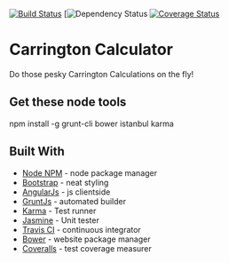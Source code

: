 [![Build Status](https://travis-ci.org/aowongster/aowongster.github.io.svg?branch=master)](https://travis-ci.org/aowongster/aowongster.github.io)
[![Dependency Status](https://david-dm.org/aowongster/aowongster.github.io.svg)
[![Coverage Status](https://coveralls.io/repos/aowongster/aowongster.github.io/badge.svg)](https://coveralls.io/r/aowongster/aowongster.github.io)

# Carrington Calculator

Do those pesky Carrington Calculations on the fly!

## Get these node tools
  npm install -g grunt-cli bower istanbul karma
  
## Built With

* [Node NPM][0] - node package manager
* [Bootstrap][1] - neat styling
* [AngularJs][2] - js clientside
* [GruntJs][3] - automated builder
* [Karma][4] - Test runner
* [Jasmine][5] - Unit tester
* [Travis CI][6] - continuous integrator
* [Bower][7] - website package manager
* [Coveralls][8] - test coverage measurer

[0]: https://www.npmjs.com/
[1]: http://getbootstrap.com/
[2]: https://angularjs.org/
[3]: http://gruntjs.com/
[4]: http://karma-runner.github.io/
[5]: http://jasmine.github.io/
[6]: https://travis-ci.org/
[7]: http://bower.io/
[8]: https://coveralls.io/